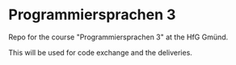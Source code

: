 # Programmiersprachen 3

Repo for the course "Programmiersprachen 3" at the HfG Gmünd.

This will be used for code exchange and the deliveries.